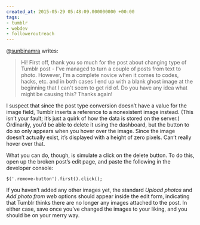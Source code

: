 ```yaml
---
created_at: 2015-05-29 05:48:09.000000000 +00:00
tags:
- tumblr
- webdev
- followeroutreach
---
```


@[sunbinamra](http://sunbinamra.tumblr.com/) writes:

> Hi! First off, thank you so much for the post about changing type of
> Tumblr post - I've managed to turn a couple of posts from text to
> photo. However, I'm a complete novice when it comes to codes, hacks,
> etc. and in both cases I end up with a blank ghost image at the
> beginning that I can't seem to get rid of. Do you have any idea what
> might be causing this? Thanks again!

I suspect that since the post type conversion doesn’t have a value for
the image field, Tumblr inserts a reference to a nonexistent image
instead. (This isn’t your fault; it’s just a quirk of how the data is
stored on the server.) Ordinarily, you’d be able to delete it using the
dashboard, but the button to do so only appears when you hover over the
image. Since the image doesn’t actually exist, it’s displayed with a
height of zero pixels. Can’t really hover over that.

What you can do, though, is simulate a click on the delete button. To do
this, open up the broken post’s edit page, and paste the following in
the developer console:

    $('.remove-button').first().click();

If you haven’t added any other images yet, the standard *Upload photos*
and *Add photo from web* options should appear inside the edit form,
indicating that Tumblr thinks there are no longer any images attached to
the post. In either case, save once you’ve changed the images to your
liking, and you should be on your merry way.
